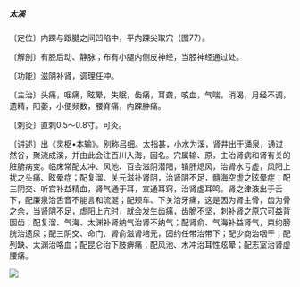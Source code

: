 ##### 太溪

〔定位〕内踝与跟腱之间凹陷中，平内踝尖取穴（图77）。

〔解剖〕有胫后动、静脉；布有小腿内侧皮神经，当胫神经通过处。

〔功能〕滋阴补肾，调理任冲。

〔主治〕头痛，咽痛，眩晕，失眠，齿痛，耳聋，咳血，气喘，消渴，月经不调，遗精，阳萎，小便频数，腰脊痛，内踝肿痛。

〔刺灸〕直刺0.5〜0.8寸。可灸。

〔讲述〕出《灵枢•本输》。别称吕细。太指甚，小水为溪，肾井出于涌泉，通过然谷，聚流成溪，并由此会注百川入海，因名。穴属输、原，主治肾病和肾有关的脏腑病变。临床常配太冲、风池、百会滋阴潜阳，镇肝熄风，治肾水亏虚，风阳上扰之头痛、眩晕症；配复溜、关元滋补肾阴，治肾阴不足，髓海空虚之眩晕症；配三阴交、听宫补益精血，肾气通于耳，宣通耳窍，治肾虚耳鸣。肾之津液出于舌下，配廉泉治舌音不能言和流涎；配颊车、下关治牙痛，这是因为肾主骨，齿为骨之余，当肾阴不足，虚阳上亢时，就会发生齿痛，齿脆不坚，刺补肾之原穴可益背固齿；配复溜、气海、太渊补肾纳气治肾不纳气；配肾俞、气海补益肾气，束约膀胱治遗尿；配三阴交、命门、肾俞滋肾培元，固约任带治带下；配少商治咽干；配列缺、太渊治咯血；配昆仑治下肢痹痛；配风池、木冲治耳性眩晕；配志室治肾虚腰痛。

![](img/图77.jpg)
